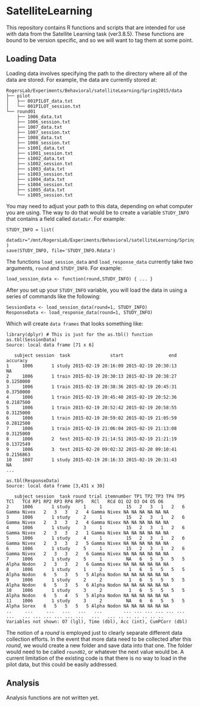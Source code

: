 SatelliteLearning
==================

This repository contains R functions and scripts that are intended for use with data from the Satellite Learning task (ver3.8.5). These functions are bound to be version specific, and so we will want to tag them at some point.

Loading Data
-------------

Loading data involves specifying the path to the directory where all of the data are stored. For example, the data are currently stored at:

```
RogersLab/Experiments/Behavioral/satelliteLearning/Spring2015/data
├── pilot
│   ├── 001PILOT_data.txt
│   └── 001PILOT_session.txt
└── round01
    ├── 1006_data.txt
    ├── 1006_session.txt
    ├── 1007_data.txt
    ├── 1007_session.txt
    ├── 1008_data.txt
    ├── 1008_session.txt
    ├── s1001_data.txt
    ├── s1001_session.txt
    ├── s1002_data.txt
    ├── s1002_session.txt
    ├── s1003_data.txt
    ├── s1003_session.txt
    ├── s1004_data.txt
    ├── s1004_session.txt
    ├── s1005_data.txt
    └── s1005_session.txt
```

You may need to adjust your path to this data, depending on what computer you are using. The way to do that would be to create a variable `STUDY_INFO` that contains a field called `datadir`. For example: 

```{R}
STUDY_INFO = list(
  datadir="/mnt/RogersLab/Experiments/Behavioral/satelliteLearning/Spring2015/data"
)
save(STUDY_INFO, file='STUDY_INFO.Rdata')
```

The functions `load_session_data` and `load_response_data` currently take two arguments, `round` and `STUDY_INFO`. For example:

```{R}
load_session_data <- function(round,STUDY_INFO) { ... }
```

After you set up your `STUDY_INFO` variable, you will load the data in using a series of commands like the following:

```{R}
SessionData <- load_session_data(round=1, STUDY_INFO)
ResponseData <- load_response_data(round=1, STUDY_INFO)
```

Which will create `data frames` that looks something like:

```{R}
library(dplyr) # This is just for the as.tbl() function
as.tbl(SessionData)
Source: local data frame [71 x 6]

   subject session  task               start                 end  accuracy
1     1006       1 study 2015-02-19 20:16:09 2015-02-19 20:30:13        NA
2     1006       1 train 2015-02-19 20:30:13 2015-02-19 20:38:27 0.1250000
3     1006       1 train 2015-02-19 20:38:36 2015-02-19 20:45:31 0.3750000
4     1006       1 train 2015-02-19 20:45:40 2015-02-19 20:52:36 0.2187500
5     1006       1 train 2015-02-19 20:52:42 2015-02-19 20:58:55 0.3125000
6     1006       1 train 2015-02-19 20:59:02 2015-02-19 21:05:59 0.2812500
7     1006       1 train 2015-02-19 21:06:04 2015-02-19 21:13:08 0.3125000
8     1006       2  test 2015-02-19 21:14:51 2015-02-19 21:21:19 0.1372549
9     1006       3  test 2015-02-20 09:02:32 2015-02-20 09:10:41 0.2156863
10    1007       1 study 2015-02-19 20:16:33 2015-02-19 20:31:43        NA
...

as.tbl(ResponseData)
Source: local data frame [3,431 x 30]

   subject session  task round trial itemnumber TP1 TP2 TP3 TP4 TP5   TCl   TCd RP1 RP2 RP3 RP4 RP5   RCl   RCd O1 O2 O3 O4 O5 O6
2     1006       1 study     1     1         15   2   3   1   2   6 Gamma Nivex   2   3   3   2   4 Gamma Nivex NA NA NA NA NA NA
3     1006       1 study     2     1         15   2   3   1   2   6 Gamma Nivex   2   3   3   2   4 Gamma Nivex NA NA NA NA NA NA
4     1006       1 study     3     1         15   2   3   1   2   6 Gamma Nivex   2   3   3   2   1 Gamma Nivex NA NA NA NA NA NA
5     1006       1 study     4     1         15   2   3   1   2   6 Gamma Nivex   2   3   3   2   5 Gamma Nivex NA NA NA NA NA NA
6     1006       1 study     5     1         15   2   3   1   2   6 Gamma Nivex   2   3   3   2   6 Gamma Nivex NA NA NA NA NA NA
7     1006       1 study     5     1         NA   6   5   5   5   5 Alpha Nodon   2   3   3   2   6 Gamma Nivex NA NA NA NA NA NA
8     1006       1 study     1     2          1   6   5   5   5   5 Alpha Nodon   6   5   3   5   5 Alpha Nodon NA NA NA NA NA NA
9     1006       1 study     2     2          1   6   5   5   5   5 Alpha Nodon   6   5   3   5   6 Alpha Nodon NA NA NA NA NA NA
10    1006       1 study     3     2          1   6   5   5   5   5 Alpha Nodon   6   5   4   5   5 Alpha Nodon NA NA NA NA NA NA
11    1006       1 study     3     2         NA   6   6   5   5   5 Alpha Sorex   6   5   5   5   5 Alpha Nodon NA NA NA NA NA NA
..     ...     ...   ...   ...   ...        ... ... ... ... ... ...   ...   ... ... ... ... ... ...   ...   ... .. .. .. .. .. ..
Variables not shown: O7 (lgl), Time (dbl), Acc (int), CumPCorr (dbl)
```

The notion of a *round* is employed just to clearly separate different data collection efforts. In the event that more data need to be collected after this *round*, we would create a new folder and save data into that one. The folder would need to be called `round02`, or whatever the next value would be. A current limitation of the existing code is that there is no way to load in the pilot data, but this could be easily addressed. 

Analysis
---------

Analysis functions are not written yet.
